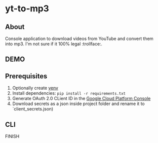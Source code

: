 # yt-to-mp3

## About

Console application to download videos from YouTube and convert them into mp3. I'm not sure if it 100% legal :trollface:.

## DEMO

## Prerequisites

1.  Optionally create [venv](https://docs.python.org/3/library/venv.html) 
2.  Install dependencies: `pip install -r requirements.txt`
3.  Generate OAuth 2.0 CLient ID in the [Google Cloud Platform Console](https://support.google.com/cloud/answer/6158849?hl=en)
4.  Download secrets as a json inside project folder and rename it to `client_secrets.json)

## CLI
FINISH
